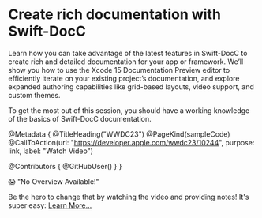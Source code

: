 # Create rich documentation with Swift-DocC

Learn how you can take advantage of the latest features in Swift-DocC to create rich and detailed documentation for your app or framework. We’ll show you how to use the Xcode 15 Documentation Preview editor to efficiently iterate on your existing project’s documentation, and explore expanded authoring capabilities like grid-based layouts, video support, and custom themes.

To get the most out of this session, you should have a working knowledge of the basics of Swift-DocC documentation.

@Metadata {
   @TitleHeading("WWDC23")
   @PageKind(sampleCode)
   @CallToAction(url: "https://developer.apple.com/wwdc23/10244", purpose: link, label: "Watch Video")

   @Contributors {
      @GitHubUser(<replace this with your GitHub handle>)
   }
}

😱 "No Overview Available!"

Be the hero to change that by watching the video and providing notes! It's super easy:
 [Learn More…](https://wwdcnotes.github.io/WWDCNotes/documentation/wwdcnotes/contributing)
